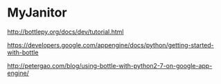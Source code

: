 MyJanitor
=========

http://bottlepy.org/docs/dev/tutorial.html

https://developers.google.com/appengine/docs/python/getting-started-with-bottle

http://petergao.com/blog/using-bottle-with-python2-7-on-google-app-engine/
